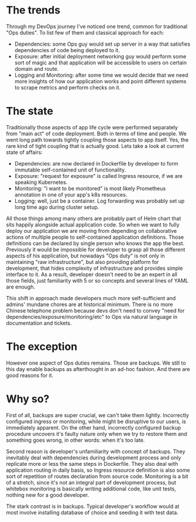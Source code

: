 # The trends

Through my DevOps journey I've noticed one trend, common for traditional "Ops duties". To list few of them and classical approach for each:

* Dependencies: some Ops guy would set up server in a way that satisfies dependencies of code being deployed to it.
* Exposure: after initial deployment networking guy would perform some sort of magic and that application will be accessible to users on certain domain and route.
* Logging and Monitoring: after some time we would decide that we need more insights of how our application works and point different systems to scrape metrics and perform checks on it.

# The state

Traditionally those aspects of app life cycle were performed separately from "main act" of code deployment. Both in terms of time and people. We went long path towards tightly coupling those aspects to app itself. Yes, the rare kind of tight coupling that is actually good. Lets take a look at current state of affairs:

* Dependencies: are now declared in Dockerfile by developer to form immutable self-contained unit of functionality.
* Exposure: "request for exposure" is called Ingress resource, if we are speaking Kubernetes.
* Monitoring: "i want to be monitored" is most likely Prometheus annotation in one of your app's k8s resources.
* Logging: well, just be a container. Log forwarding was probably set up long time ago during cluster setup.

All those things among many others are probably part of Helm chart that sits happily alongside actual application code. So when we want to fully deploy our application we are moving from depending on collaborative actions of multiple people to self-contained application definitions. Those definitions can be declared by single person who knows the app the best. Previously it would be impossible for developer to grasp all those different aspects of his application, but nowadays "Ops duty" is not only in maintaining "raw infrastructure", but also providing platform for development, that hides complexity of infrastructure and provides simple interface to it. As a result, developer doesn't need to be an expert in all those fields, just familiarity with 5 or so concepts and several lines of YAML are enough.

This shift in approach made developers much more self-sufficient and admins' mundane chores are at historical minimum. There is no more Chinese telephone problem because devs don't need to convey "need for dependencies/exposure/monitoring/etc" to Ops via natural language in documentation and tickets.

# The exception

However one aspect of Ops duties remains. Those are backups. We still to this day enable backups as afterthought in an ad-hoc fashion. And there are good reasons for it.

# Why so?

First of all, backups are super crucial, we can't take them lightly. Incorrectly configured ingress or monitoring, while might be disruptive to our users, is immediately apparent. On the other hand, incorrectly configured backup procedure uncovers it's faulty nature only when we try to restore them and something goes wrong, in other words: when it's too late.

Second reason is developer's unfamiliarity with concept of backups. They inevitably deal with dependencies during development process and only replicate more or less the same steps in Dockerfile. They also deal with application routing in daily basis, so Ingress resource definition is also some sort of repetition of routes declaration from source code. Monitoring is a bit of a stretch, since it's not an integral part of development process, but whitebox monitoring is basically writing additional code, like unit tests, nothing new for a good developer.

The stark contrast is in backups. Typical developer's workflow would at most involve installing database of choice and seeding it with test data.
